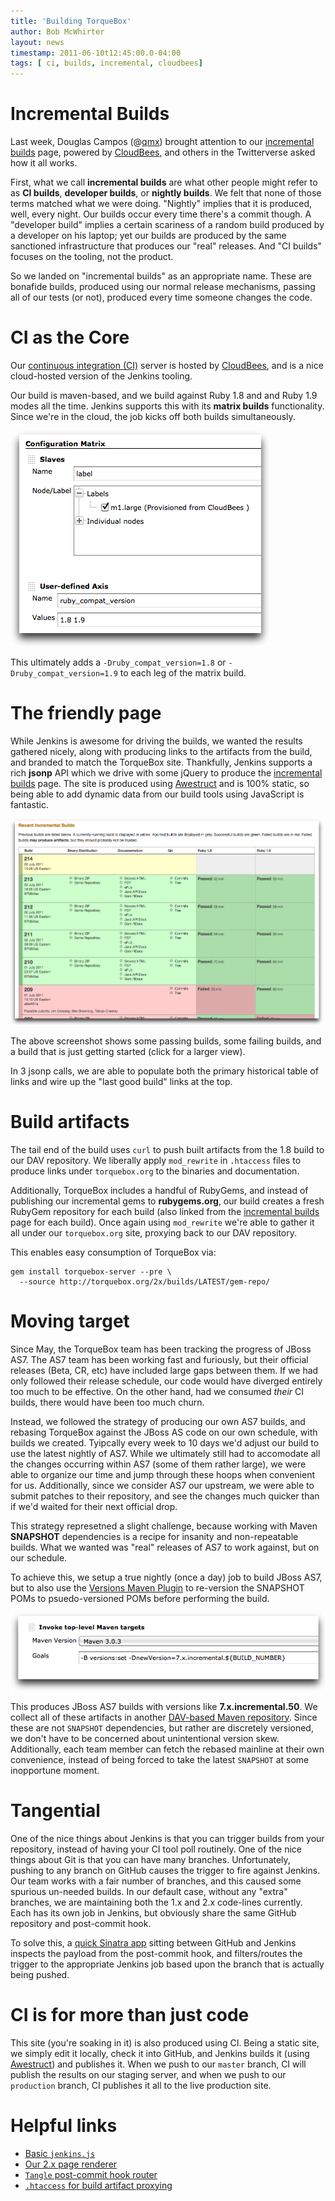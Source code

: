 ```yaml
---
title: 'Building TorqueBox'
author: Bob McWhirter
layout: news
timestamp: 2011-06-10t12:45:00.0-04:00
tags: [ ci, builds, incremental, cloudbees]
---
```


[qmx]: http://twitter.com/#!/qmx/status/85571888990003200
[2x-builds]: /2x/builds/
[CloudBees]: http://cloudbees.com/
[ci]: https://torquebox.ci.cloudbees.com/
[matrix]: /images/ci-post/jenkins-matrix.png
[Awestruct]: http://awestruct.org/
[Versions Maven Plugin]: http://mojo.codehaus.org/versions-maven-plugin/
[as7-reversion]: /images/ci-post/as7-reversion.png
[jboss-as-dist]: https://repository-torquebox.forge.cloudbees.com/upstream/org/jboss/as/jboss-as-dist/
[tangle]: https://github.com/torquebox/tangle

# Incremental Builds

Last week, Douglas Campos (@[qmx]) brought attention to our [incremental builds][2x-builds]
page, powered by [CloudBees], and others in the Twitterverse asked how it all works.  

First, what we call **incremental builds** are what other people might refer to as 
**CI builds**, **developer builds**, or **nightly builds**.  We felt that none of those terms
matched what we were doing.  "Nightly" implies that it is produced, well, every night. Our builds 
occur every time there's a commit though.  A "developer build" implies a certain
scariness of a random build produced by a developer on his laptop; yet our builds are produced by
the same sanctioned infrastructure that produces our "real" releases. And "CI builds" focuses
on the tooling, not the product.

So we landed on "incremental builds" as an appropriate name.  These are bonafide builds,
produced using our normal release mechanisms, passing all of our tests (or not), produced every 
time someone changes the code.

# CI as the Core

Our [continuous integration (CI)][ci] server is hosted by [CloudBees], and is a nice
cloud-hosted version of the Jenkins tooling.  

Our build is maven-based, and we build against Ruby 1.8 and and Ruby 1.9 modes all
the time.  Jenkins supports this with its **matrix builds** functionality.  Since we're
in the cloud, the job kicks off both builds simultaneously.

![Matrix configuration][matrix]

This ultimately adds a `-Druby_compat_version=1.8` or `-Druby_compat_version=1.9` to each
leg of the matrix build.

# The friendly page

While Jenkins is awesome for driving the builds, we wanted the results gathered
nicely, along with producing links to the artifacts from the build, and branded
to match the TorqueBox site.   Thankfully, Jenkins supports a rich **jsonp** 
API which we drive with some jQuery to produce the [incremental builds][2x-builds]
page.  The site is produced using [Awestruct] and is 100% static, so being able to
add dynamic data from our build tools using JavaScript is fantastic.

<a href="/images/ci-post/2x-builds.png"><img src="/images/ci-post/2x-builds.png" style="width: 500px"/></a>

The above screenshot shows some passing builds, some failing builds, and a build that
is just getting started (click for a larger view).

In 3 jsonp calls, we are able to populate both the primary historical table of links
and wire up the "last good build" links at the top.  

# Build artifacts

The tail end of the build uses `curl` to push built artifacts from the 1.8 build
to our DAV repository.  We liberally apply `mod_rewrite` in `.htaccess` files to
produce links under `torquebox.org` to the binaries and documentation.

Additionally, TorqueBox includes a handful of RubyGems, and instead of publishing
our incremental gems to **rubygems.org**, our build creates a fresh RubyGem repository
for each build (also linked from the [incremental builds][2x-builds] page for each
build).  Once again using `mod_rewrite` we're able to gather it all under our
`torquebox.org` site, proxying back to our DAV repository.

This enables easy consumption of TorqueBox via:

    gem install torquebox-server --pre \
      --source http://torquebox.org/2x/builds/LATEST/gem-repo/

# Moving target

Since May, the TorqueBox team has been tracking the progress of JBoss AS7. The AS7 team has been 
working fast and furiously, but their official releases (Beta, CR, etc) have included large gaps
between them.  If we had only followed their release schedule, our code would have diverged
entirely too much to be effective.  On the other hand, had we consumed *their* CI builds,
there would have been too much churn.

Instead, we followed the strategy of producing our own AS7 builds, and rebasing TorqueBox
against the JBoss AS code on our own schedule, with builds we created.  Tyipcally every week to
10 days we'd adjust our build to use the latest nightly of AS7.  While we ultimately still
had to accomodate all the changes occurring within AS7 (some of them rather large), we were able
to organize our time and jump through these hoops when convenient for us.  Additionally,
since we consider AS7 our upstream, we were able to submit patches to their repository, and
see the changes much quicker than if we'd waited for their next official drop.

This strategy represetned a slight challenge, because working with Maven **SNAPSHOT** dependencies
is a recipe for insanity and non-repeatable builds.  What we wanted was "real" releases
of AS7 to work against, but on our schedule.

To achieve this, we setup a true nightly (once a day) job to build JBoss AS7, but to
also use the [Versions Maven Plugin] to re-version the SNAPSHOT POMs to psuedo-versioned
POMs before performing the build.

![AS7 reversion][as7-reversion]

This produces JBoss AS7 builds with versions like **7.x.incremental.50**.  We collect all
of these artifacts in another [DAV-based Maven repository][jboss-as-dist]. Since these
are not `SNAPSHOT` dependencies, but rather are discretely versioned, we don't have to be
concerned about unintentional version skew.  Additionally, each team member can fetch
the rebased mainline at their own convenience, instead of being forced to take the
latest `SNAPSHOT` at some inopportune moment.

# Tangential

One of the nice things about Jenkins is that you can trigger builds from your repository,
instead of having your CI tool poll routinely.  One of the nice things about Git is that
you can have many branches.  Unfortunately, pushing to any branch on GitHub causes the
trigger to fire against Jenkins.  Our team works with a fair number of branches, and 
this caused some spurious un-needed builds.  In our default case, without any "extra"
branches, we are maintaining both the 1.x and 2.x code-lines currently.  Each has its own
job in Jenkins, but obviously share the same GitHub repository and post-commit hook.

To solve this, a [quick Sinatra app][tangle] sitting between GitHub and Jenkins inspects the 
payload from the post-commit hook, and filters/routes the trigger to the appropriate
Jenkins job based upon the branch that is actually being pushed.

# CI is for more than just code

This site (you're soaking in it) is also produced using CI.  Being a static site, we simply
edit it locally, check it into GitHub, and Jenkins builds it (using [Awestruct]) and publishes
it.  When we push to our `master` branch, CI will publish the results on our staging server,
and when we push to our `production` branch, CI publishes it all to the live production site.

# Helpful links

* [Basic `jenkins.js`](https://github.com/torquebox/torquebox.org/blob/master/javascripts/jenkins.js)
* [Our 2.x page renderer](https://github.com/torquebox/torquebox.org/blob/master/2x/builds/incremental-builds.js)
* [`Tangle` post-commit hook router](https://github.com/torquebox/tangle)
* [`.htaccess` for build artifact proxying](https://github.com/torquebox/torquebox.org/blob/master/2x/builds/.htaccess)
